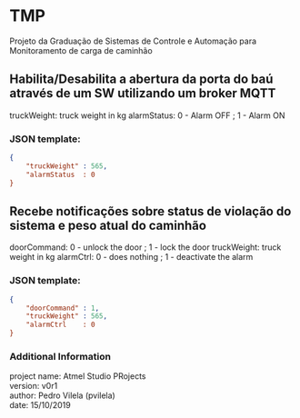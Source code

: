 # TMP

Projeto da Graduação de Sistemas de Controle e Automação para Monitoramento de carga de caminhão

## Habilita/Desabilita a abertura da porta do baú através de um SW utilizando um broker MQTT

truckWeight: truck weight in kg
alarmStatus: 0 - Alarm OFF ; 1 - Alarm ON

### JSON template:

```json
{
    "truckWeight" : 565,
    "alarmStatus  : 0
}
```

## Recebe notificações sobre status de violação do sistema e peso atual do caminhão

doorCommand: 0 - unlock the door ; 1 - lock the door
truckWeight: truck weight in kg
alarmCtrl: 0 - does nothing ; 1 - deactivate the alarm
### JSON template:

```json
{
    "doorCommand" : 1,
    "truckWeight" : 565,
    "alarmCtrl    : 0
}
```

### Additional Information 

project name: Atmel Studio PRojects <br/>
version: v0r1 <br/> 
author: Pedro Vilela (pvilela)  
date: 15/10/2019

